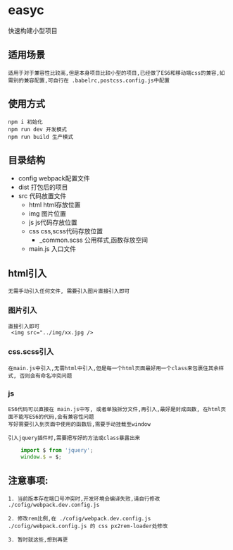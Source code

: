 # easyc
快速构建小型项目

## 适用场景
    适用于对于兼容性比较高,但是本身项目比较小型的项目,已经做了ES6和移动端css的兼容,如需别的兼容配置,可自行在 .babelrc,postcss.config.js中配置

## 使用方式 
    npm i 初始化
    npm run dev 开发模式 
    npm run build 生产模式 

## 目录结构

- config webpack配置文件
- dist 打包后的项目
- src 代码放置文件
    - html html存放位置
    - img 图片位置
    - js js代码存放位置
    - css css,scss代码存放位置
        - _common.scss 公用样式,函数存放空间
    - main.js 入口文件 

## html引入  
    无需手动引入任何文件, 需要引入图片直接引入即可

### 图片引入
    直接引入即可
     <img src="../img/xx.jpg />  

### css.scss引入 
    在main.js中引入,无需html中引入,但是每一个html页面最好用一个class来包裹住其余样式, 否则会有命名冲突问题

### js 
    ES6代码可以直接在 main.js中写, 或者单独拆分文件,再引入,最好是封成函数, 在html页面不能写ES6的代码,会有兼容性问题
    写好需要引入到页面中使用的函数后,需要手动挂载至window  

    引入jquery插件时,需要把写好的方法或class暴露出来

```js
    import $ from 'jquery';
    window.$ = $;
```
## 注意事项:
    1. 当前版本存在端口号冲突时,开发环境会编译失败,请自行修改 ./cofig/webpack.dev.config.js  

    2. 修改rem比例,在 ./cofig/webpack.dev.config.js   ./cofig/webpack.config.js 的 css px2rem-loader处修改  

    3. 暂时就这些,想到再更




